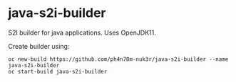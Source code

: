 java-s2i-builder
===

S2I builder for java applications. Uses OpenJDK11.

Create builder using:
```
oc new-build https://github.com/ph4n70m-nuk3r/java-s2i-builder --name java-s2i-builder
oc start-build java-s2i-builder
```

